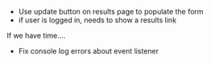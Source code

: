 - Use update button on results page to populate the form
- if user is logged in, needs to show a results link

If we have time....
- Fix console log errors about event listener
